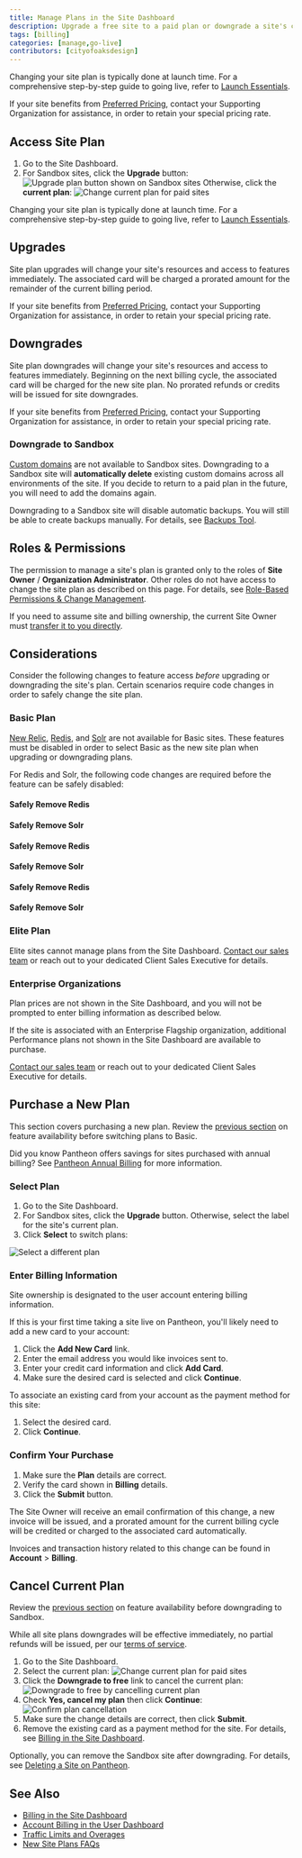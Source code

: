 ```yaml
---
title: Manage Plans in the Site Dashboard
description: Upgrade a free site to a paid plan or downgrade a site's current plan within the Site Dashboard.
tags: [billing]
categories: [manage,go-live]
contributors: [cityofoaksdesign]
---
```


Changing your site plan is typically done at launch time. For a comprehensive step-by-step guide to going live, refer to [Launch Essentials](/guides/launch).

If your site benefits from [Preferred Pricing](https://pantheon.io/plans/agency-preferred-pricing), contact your Supporting Organization for assistance, in order to retain your special pricing rate.

## Access Site Plan
1. Go to the Site Dashboard.
2. For Sandbox sites, click the **Upgrade** button:
 ![Upgrade plan button shown on Sandbox sites](../images/dashboard/upgrade-plan.png)
 Otherwise, click the **current plan**:
 ![Change current plan for paid sites](../images/dashboard/change-plan.png)

<Alert title="Note" type="info">

Changing your site plan is typically done at launch time. For a comprehensive step-by-step guide to going live, refer to [Launch Essentials](/guides/launch).

</Alert>

## Upgrades
Site plan upgrades will change your site's resources and access to features immediately. The associated card will be charged a prorated amount for the remainder of the current billing period.

If your site benefits from [Preferred Pricing](https://pantheon.io/plans/agency-preferred-pricing), contact your Supporting Organization for assistance, in order to retain your special pricing rate.

## Downgrades
Site plan downgrades will change your site's resources and access to features immediately. Beginning on the next billing cycle, the associated card will be charged for the new site plan. No prorated refunds or credits will be issued for site downgrades.

If your site benefits from [Preferred Pricing](https://pantheon.io/plans/agency-preferred-pricing), contact your Supporting Organization for assistance, in order to retain your special pricing rate.

### Downgrade to Sandbox
[Custom domains](/domains/#custom-domains) are not available to Sandbox sites. Downgrading to a Sandbox site will **automatically delete** existing custom domains across all environments of the site. If you decide to return to a paid plan in the future, you will need to add the domains again.

Downgrading to a Sandbox site will disable automatic backups. You will still be able to create backups manually. For details, see [Backups Tool](/backups).

## Roles & Permissions
The permission to manage a site's plan is granted only to the roles of **Site Owner** / **Organization Administrator**. Other roles do not have access to change the site plan as described on this page. For details, see [Role-Based Permissions & Change Management](/change-management/#site-level-roles-and-permissions).

<Alert title="Note" type="info">

If you need to assume site and billing ownership, the current Site Owner must [transfer it to you directly](/site-billing#transfer-ownership-and-billing-for-this-site).

</Alert>

## Considerations
Consider the following changes to feature access _before_ upgrading or downgrading the site's plan. Certain scenarios require code changes in order to safely change the site plan.

### Basic Plan
[New Relic](/new-relic), [Redis](/redis), and [Solr](/solr) are not available for Basic sites. These features must be disabled in order to select Basic as the new site plan when upgrading or downgrading plans.

For Redis and Solr, the following code changes are required before the feature can be safely disabled:

<TabList>

<Tab title="WordPress" id="wp-id" active={true}>

#### Safely Remove Redis

<Partial file="remove-addons/wp-redis.md" />

#### Safely Remove Solr

<Partial file="remove-addons/wp-solr.md" />

</Tab>

<Tab title="Drupal 8" id="d8-id">

#### Safely Remove Redis

<Partial file="remove-addons/drupal-redis.md" />

#### Safely Remove Solr

<Partial file="remove-addons/d8-solr.md" />

</Tab>

<Tab title="Drupal 7" id="d7-id">

#### Safely Remove Redis

<Partial file="remove-addons/drupal-redis.md" />

#### Safely Remove Solr

<Partial file="remove-addons/d7-solr.md" />

</Tab>

</TabList>

### Elite Plan
Elite sites cannot manage plans from the Site Dashboard. [Contact our sales team](https://pantheon.io/contact-us) or reach out to your dedicated Client Sales Executive for details.

### Enterprise Organizations
Plan prices are not shown in the Site Dashboard, and you will not be prompted to enter billing information as described below.

If the site is associated with an Enterprise Flagship organization, additional Performance plans not shown in the Site Dashboard are available to purchase.

[Contact our sales team](https://pantheon.io/contact-us) or reach out to your dedicated Client Sales Executive for details.

## Purchase a New Plan
This section covers purchasing a new plan. Review the [previous section](#basic-plan) on feature availability before switching plans to Basic.

<Alert title="Note" type="info">

Did you know Pantheon offers savings for sites purchased with annual billing? See [Pantheon Annual Billing](/annual-billing) for more information.

</Alert>

### Select Plan
1. Go to the Site Dashboard.
2. For Sandbox sites, click the **Upgrade** button. Otherwise, select the label for the site's current plan.
3. Click **Select** to switch plans:

 ![Select a different plan](../images/dashboard/select-plan.png)


### Enter Billing Information
Site ownership is designated to the user account entering billing information.

<TabList>

<Tab title="Add New Card" id="add-cc-id" active={true}>

If this is your first time taking a site live on Pantheon, you'll likely need to add a new card to your account:

1. Click the **<span class="glyphicon glyphicon-plus"></span> Add New Card** link.
2. Enter the email address you would like invoices sent to.
3. Enter your credit card information and click **Add Card**.
4. Make sure the desired card is selected and click **Continue**.

</Tab>

<Tab title="Select Existing Card" id="existing-cc-id">

To associate an existing card from your account as the payment method for this site:

1. Select the desired card.
2. Click **Continue**.

</Tab>

<Tab title="Send a Request" id="request-payment-id">

<Partial file="transfer-ownership-billing-intro.md" />
<Partial file="transfer-ownership-billing-steps.md" />

</Tab>

</TabList>

### Confirm Your Purchase
1. Make sure the **Plan** details are correct.
2. Verify the card shown in **Billing** details.
3. Click the **Submit** button.

The Site Owner will receive an email confirmation of this change, a new invoice will be issued, and a prorated amount for the current billing cycle will be credited or charged to the associated card automatically.

Invoices and transaction history related to this change can be found in **<span class="glyphicons glyphicons-cogwheel"></span> Account** > **Billing**.

## Cancel Current Plan
Review the [previous section](#sandbox) on feature availability before downgrading to Sandbox.

<Alert title="Note" type="info" >

While all site plans downgrades will be effective immediately, no partial refunds will be issued, per our [terms of service](https://pantheon.io/terms-of-service#tos-11).

</Alert>


1. Go to the Site Dashboard.
2. Select the current plan:
 ![Change current plan for paid sites](../images/dashboard/change-plan.png)
3. Click the **Downgrade to free** link to cancel the current plan:
 ![Downgrade to free by cancelling current plan](../images/dashboard/cancel-plan.png)
4. Check **Yes, cancel my plan** then click **Continue**:
 ![Confirm plan cancellation](../images/dashboard/confirm-cancellation.png)
5. Make sure the change details are correct, then click **Submit**.
6. Remove the existing card as a payment method for the site. For details, see [Billing in the Site Dashboard](/site-billing/#do-not-bill-this-site-to-a-card).

Optionally, you can remove the Sandbox site after downgrading. For details, see [Deleting a Site on Pantheon](/delete-site).

## See Also
- [Billing in the Site Dashboard](/site-billing)
- [Account Billing in the User Dashboard](/account-billing)
- [Traffic Limits and Overages](/traffic-limits)
- [New Site Plans FAQs](/new-plans-faq)
